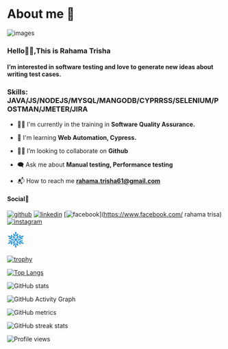 # About me 🎈
 ![images](https://user-images.githubusercontent.com/32101980/199504912-710646fe-490c-430a-8fff-bb9929fa00a9.png)
###   Hello🙋‍♀️,This is Rahama Trisha
#### I’m interested in software testing and love to generate new ideas about writing test cases.

### Skills: JAVA/JS/NODEJS/MYSQL/MANGODB/CYPRRSS/SELENIUM/POSTMAN/JMETER/JIRA
- 👩‍🎓 I'm currently in the training in **Software Quality Assurance.**

- 📓 I'm learning **Web Automation, Cypress.**

- 👩‍💼 I’m looking to collaborate on **Github**

- 🗨 Ask me about **Manual testing, Performance testing**

- 📬 How to reach me **rahama.trisha61@gmail.com**



#### Social💫
[<img src='https://cdn.jsdelivr.net/npm/simple-icons@3.0.1/icons/github.svg' alt='github' height='40'>](https://github.com/rahama22)  [<img src='https://cdn.jsdelivr.net/npm/simple-icons@3.0.1/icons/linkedin.svg' alt='linkedin' height='40'>](https://www.linkedin.com/in//rahamatrisha2206/)  [<img src='https://cdn.jsdelivr.net/npm/simple-icons@3.0.1/icons/facebook.svg' alt='facebook' height='40'>](https://www.facebook.com/ rahama trisa)  [<img src='https://cdn.jsdelivr.net/npm/simple-icons@3.0.1/icons/instagram.svg' alt='instagram' height='40'>](https://www.instagram.com/rahamatrisha/)  

<a href='https://archiveprogram.github.com/'><img src='https://raw.githubusercontent.com/acervenky/animated-github-badges/master/assets/acbadge.gif' width='40' height='40'></a> 

[![trophy](https://github-profile-trophy.vercel.app/?username=rahama22)](https://github.com/ryo-ma/github-profile-trophy)

[![Top Langs](https://github-readme-stats.vercel.app/api/top-langs/?username=rahama22)](https://github.com/anuraghazra/github-readme-stats)

![GitHub stats](https://github-readme-stats.vercel.app/api?username=rahama22&show_icons=true)  

![GitHub Activity Graph](https://activity-graph.herokuapp.com/graph?username=rahama21) 

![GitHub metrics](https://metrics.lecoq.io/rahama21) 

![GitHub streak stats](https://github-readme-streak-stats.herokuapp.com/?user=rahama21)  

![Profile views](https://gpvc.arturio.dev/rahama21)
